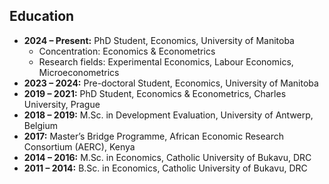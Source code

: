 
## Education
- **2024 – Present:** PhD Student, Economics, University of Manitoba
  - Concentration: Economics & Econometrics
  - Research fields: Experimental Economics, Labour Economics, Microeconometrics
- **2023 – 2024:** Pre-doctoral Student, Economics, University of Manitoba
- **2019 – 2021:** PhD Student, Economics & Econometrics, Charles University, Prague
- **2018 – 2019:** M.Sc. in Development Evaluation, University of Antwerp, Belgium
- **2017:** Master’s Bridge Programme, African Economic Research Consortium (AERC), Kenya
- **2014 – 2016:** M.Sc. in Economics, Catholic University of Bukavu, DRC
- **2011 – 2014:** B.Sc. in Economics, Catholic University of Bukavu, DRC
